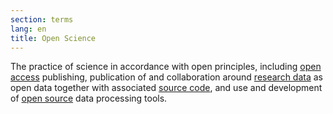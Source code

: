 ```yaml
---
section: terms
lang: en
title: Open Science
---
```


The practice of science in accordance with open principles, including [open access](../open-access/) publishing, publication of and collaboration around [research data](../research-data/) as open data together with associated [source code](../source-code/), and use and development of [open source](../open-source/) data processing tools.
